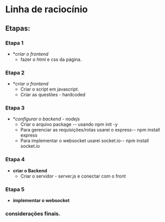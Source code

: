 # Linha de raciocínio
## Etapas:

### Etapa 1 
* **criar o frontend*
    * fazer o html e css da página.


### Etapa 2  
* **criar o frontend*
    * Criar o script em javascript.
    * Criar as questões - hardcoded 

### Etapa 3 
* **configurar o backend - nodejs*
    * Criar o arquivo package -- usando npm init -y
    * Para gerenciar as requisições/rotas usarei o express-- npm install express
    * Para implementar o websocket usarei socket.io-- npm install socket.io

### Etapa 4 
* **criar o Backend**
    * Criar o servidor - server.js e conectar com o front


### Etapa 5 
* **implementar o websocket**


### considerações finais.

